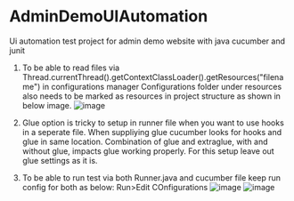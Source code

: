 # AdminDemoUIAutomation
Ui automation test project for admin demo website with java cucumber and junit
1. To be able to read files via Thread.currentThread().getContextClassLoader().getResources("filename") in configurations manager Configurations folder under resources 
also needs to be marked as resources in project structure as shown in below image.
![image](https://user-images.githubusercontent.com/130054374/232771905-afbefaee-ca9e-4c39-b4f5-3afe0e6a1a07.png)


2. Glue option is tricky to setup in runner file when you want to use hooks in a seperate file. When suppliying glue cucumber looks for hooks and glue in same location. 
Combination of glue and extraglue, with and without glue, impacts glue working properly. For this setup leave out glue settings as it is.
3. To be able to run test via both Runner.java and cucumber file keep run config for both as below:
Run>Edit COnfigurations
![image](https://user-images.githubusercontent.com/130054374/232773173-2c7d9458-6e91-4db0-8c3f-957a63b8afdc.png)
![image](https://user-images.githubusercontent.com/130054374/232773282-b52e3692-3be6-455b-903a-43d8eaaa4528.png)

